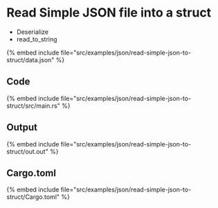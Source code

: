 # Read Simple JSON file into a struct

- Deserialize
- read_to_string

{% embed include file="src/examples/json/read-simple-json-to-struct/data.json" %}

## Code

{% embed include file="src/examples/json/read-simple-json-to-struct/src/main.rs" %}

## Output

{% embed include file="src/examples/json/read-simple-json-to-struct/out.out" %}

## Cargo.toml

{% embed include file="src/examples/json/read-simple-json-to-struct/Cargo.toml" %}

